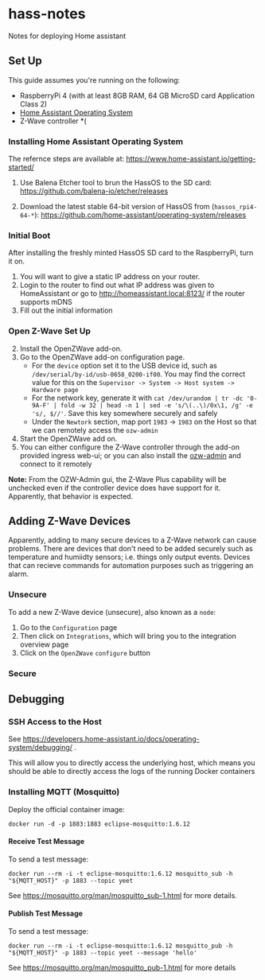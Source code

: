 # hass-notes
Notes for deploying Home assistant

## Set Up
This guide assumes you're running on the following:

- RaspberryPi 4 (with at least 8GB RAM, 64 GB MicroSD card Application Class 2)
- [Home Assistant Operating System](https://github.com/home-assistant/operating-system)
- Z-Wave controller *(

### Installing Home Assistant Operating System
The refernce steps are available at: https://www.home-assistant.io/getting-started/

1. Use Balena Etcher tool to brun the HassOS to the SD card: https://github.com/balena-io/etcher/releases

2. Download the latest stable 64-bit version of HassOS from (`hassos_rpi4-64-*`): https://github.com/home-assistant/operating-system/releases


### Initial Boot
After installing the freshly minted HassOS SD card to the RaspberryPi, turn it on.

1. You will want to give a static IP address on your router.
2. Login to the router to find out what IP address was given to HomeAssistant or go to http://homeassistant.local:8123/ if the router supports mDNS
3. Fill out the initial information

### Open Z-Wave Set Up

2. Install the OpenZWave add-on.
3. Go to the OpenZWave add-on configuration page.
    - For the `device` option set it to the USB device id, such as `/dev/serial/by-id/usb-0658_0200-if00`. You may find the correct value for this on the `Supervisor -> System -> Host system -> Hardware page`
    - For the network key, generate it with `cat /dev/urandom | tr -dc '0-9A-F' | fold -w 32 | head -n 1 | sed -e 's/\(..\)/0x\1, /g' -e 's/, $//'`. Save this key somewhere securely and safely
    - Under the `Newtork` section, map port `1983` -> `1983` on the Host so that we can remotely access the `ozw-admin`
4. Start the OpenZWave add on.
5. You can either configure the Z-Wave controller through the add-on provided ingress web-ui; or you can also install the [ozw-admin](https://github.com/OpenZWave/ozw-admin/releases) and connect to it remotely

**Note:** From the OZW-Admin gui, the Z-Wave Plus capability will be
unchecked even if the controller device does have support for it. Apparently,
that behavior is expected.


## Adding Z-Wave Devices
Apparently, adding to many secure devices to a Z-Wave network can cause problems.
There are devices that don't need to be added securely such as temperature and
humiidty sensors; i.e. things only output events. Devices that can recieve commands
for automation purposes such as triggering an alarm.

### Unsecure
To add a new Z-Wave device (unsecure), also known as a `node`:

1. Go to the `Configuration` page
2. Then click on `Integrations`, which will bring you to the integration overview page
3. Click on the `OpenZWave` `configure` button

### Secure

## Debugging
### SSH Access to the Host
See https://developers.home-assistant.io/docs/operating-system/debugging/ .

This will allow you to directly access the underlying host, which means you
should be able to directly access the logs of the running Docker containers

### Installing MQTT (Mosquitto)
Deploy the official container image:

`docker run -d -p 1883:1883 eclipse-mosquitto:1.6.12`


#### Receive Test Message
To send a test message:

`docker run --rm -i -t eclipse-mosquitto:1.6.12 mosquitto_sub -h "${MQTT_HOST}" -p 1883 --topic yeet`

See https://mosquitto.org/man/mosquitto_sub-1.html for more details.


#### Publish Test Message
To send a test message:

`docker run --rm -i -t eclipse-mosquitto:1.6.12 mosquitto_pub -h "${MQTT_HOST}" -p 1883 --topic yeet --message 'hello'`

See https://mosquitto.org/man/mosquitto_pub-1.html for more details
